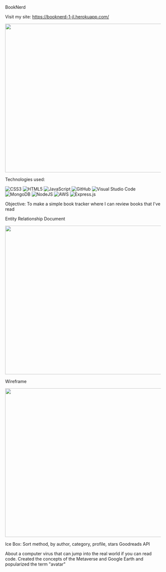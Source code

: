 BookNerd

Visit my site:
https://booknerd-1-jl.herokuapp.com/

<img src="https://i.imgur.com/eMgMHbB.jpg"  width="720" height="480">


Technologies used:

![CSS3](https://img.shields.io/badge/css3-%231572B6.svg?style=for-the-badge&logo=css3&logoColor=white)
![HTML5](https://img.shields.io/badge/html5-%23E34F26.svg?style=for-the-badge&logo=html5&logoColor=white) 
![JavaScript](https://img.shields.io/badge/javascript-%23323330.svg?style=for-the-badge&logo=javascript&logoColor=%23F7DF1E) 
![GitHub](https://img.shields.io/badge/github-%23121011.svg?style=for-the-badge&logo=github&logoColor=white) 
![Visual Studio Code](https://img.shields.io/badge/Visual%20Studio%20Code-0078d7.svg?style=for-the-badge&logo=visual-studio-code&logoColor=white) 
![MongoDB](https://img.shields.io/badge/MongoDB-%234ea94b.svg?style=for-the-badge&logo=mongodb&logoColor=white) 
![NodeJS](https://img.shields.io/badge/node.js-6DA55F?style=for-the-badge&logo=node.js&logoColor=white) 
![AWS](https://img.shields.io/badge/AWS-%23FF9900.svg?style=for-the-badge&logo=amazon-aws&logoColor=white) 
![Express.js](https://img.shields.io/badge/express.js-%23404d59.svg?style=for-the-badge&logo=express&logoColor=%2361DAFB) 

Objective:
To make a simple book tracker where I can review books that I've read

Entity Relationship Document

<img src="https://i.imgur.com/5Q33DwP.png"  width="720" height="480">


Wireframe

<img src="https://i.imgur.com/K6S0cod.png"  width="720" height="480">

Ice Box:
Sort method, by author, category, profile, stars
Goodreads API

About a computer virus that can jump into the real world if you can read code. Created the concepts of the Metaverse and Google Earth and popularized the term "avatar"